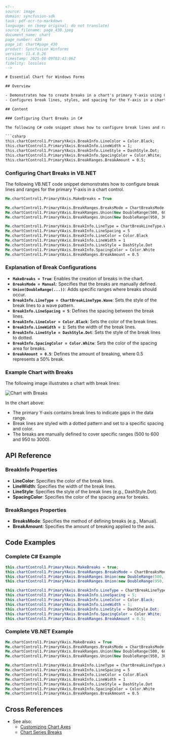 ```html
<!-- 
source: image
domain: syncfusion-sdk
task: pdf-ocr-to-markdown
language: en (keep original; do not translate)
source_filename: page_430.jpeg
document_name: chart
page_number: 430
page_id: chart#page_430
product: Syncfusion Winforms
version: 11.4.0.26
timestamp: 2025-08-09T03:43:06Z
fidelity: lossless
-->

# Essential Chart for Windows Forms

## Overview

- Demonstrates how to create breaks in a chart's primary Y-axis using C# and VB.NET.
- Configures break lines, styles, and spacing for the Y-axis in a chart control.

## Content

### Configuring Chart Breaks in C#

The following C# code snippet shows how to configure break lines and ranges for the primary Y-axis in a chart control.

```csharp
this.chartControl1.PrimaryYAxis.BreakInfo.LineColor = Color.Black;
this.chartControl1.PrimaryYAxis.BreakInfo.LineWidth = 1;
this.chartControl1.PrimaryYAxis.BreakInfo.LineStyle = DashStyle.Dot;
this.chartControl1.PrimaryYAxis.BreakInfo.SpacingColor = Color.White;
this.chartControl1.PrimaryYAxis.BreakRanges.BreakAmount = 0.5;
```

### Configuring Chart Breaks in VB.NET

The following VB.NET code snippet demonstrates how to configure break lines and ranges for the primary Y-axis in a chart control.

```vb
Me.chartControl1.PrimaryYAxis.MakeBreaks = True

Me.chartControl1.PrimaryYAxis.BreakRanges.BreaksMode = ChartBreaksMode.Manual
Me.chartControl1.PrimaryYAxis.BreakRanges.Union(New DoubleRange(500, 600))
Me.chartControl1.PrimaryYAxis.BreakRanges.Union(New DoubleRange(950, 3000))

Me.chartControl1.PrimaryYAxis.BreakInfo.LineType = ChartBreakLineType.Wave
Me.chartControl1.PrimaryYAxis.BreakInfo.LineSpacing = 5
Me.chartControl1.PrimaryYAxis.BreakInfo.LineColor = Color.Black
Me.chartControl1.PrimaryYAxis.BreakInfo.LineWidth = 1
Me.chartControl1.PrimaryYAxis.BreakInfo.LineStyle = DashStyle.Dot
Me.chartControl1.PrimaryYAxis.BreakInfo.SpacingColor = Color.White
Me.chartControl1.PrimaryYAxis.BreakRanges.BreakAmount = 0.5
```

### Explanation of Break Configurations

- **`MakeBreaks = True`**: Enables the creation of breaks in the chart.
- **`BreaksMode = Manual`**: Specifies that the breaks are manually defined.
- **`Union(DoubleRange(...))`**: Adds specific ranges where breaks should occur.
- **`BreakInfo.LineType = ChartBreakLineType.Wave`**: Sets the style of the break lines to a wave pattern.
- **`BreakInfo.LineSpacing = 5`**: Defines the spacing between the break lines.
- **`BreakInfo.LineColor = Color.Black`**: Sets the color of the break lines.
- **`BreakInfo.LineWidth = 1`**: Sets the width of the break lines.
- **`BreakInfo.LineStyle = DashStyle.Dot`**: Sets the style of the break lines to dotted.
- **`BreakInfo.SpacingColor = Color.White`**: Sets the color of the spacing area for breaks.
- **`BreakAmount = 0.5`**: Defines the amount of breaking, where 0.5 represents a 50% break.

### Example Chart with Breaks

The following image illustrates a chart with break lines:

![Chart with Breaks](chart_with_breaks.png)

In the chart above:

- The primary Y-axis contains break lines to indicate gaps in the data range.
- Break lines are styled with a dotted pattern and set to a specific spacing and color.
- The breaks are manually defined to cover specific ranges (500 to 600 and 950 to 3000).

## API Reference

### BreakInfo Properties
- **LineColor**: Specifies the color of the break lines.
- **LineWidth**: Specifies the width of the break lines.
- **LineStyle**: Specifies the style of the break lines (e.g., DashStyle.Dot).
- **SpacingColor**: Specifies the color of the spacing area for breaks.

### BreakRanges Properties
- **BreaksMode**: Specifies the method of defining breaks (e.g., Manual).
- **BreakAmount**: Specifies the amount of breaking applied to the axis.

## Code Examples

### Complete C# Example

```csharp
this.chartControl1.PrimaryYAxis.MakeBreaks = true;
this.chartControl1.PrimaryYAxis.BreakRanges.BreaksMode = ChartBreaksMode.Manual;
this.chartControl1.PrimaryYAxis.BreakRanges.Union(new DoubleRange(500, 600));
this.chartControl1.PrimaryYAxis.BreakRanges.Union(new DoubleRange(950, 3000));

this.chartControl1.PrimaryYAxis.BreakInfo.LineType = ChartBreakLineType.Wave;
this.chartControl1.PrimaryYAxis.BreakInfo.LineSpacing = 5;
this.chartControl1.PrimaryYAxis.BreakInfo.LineColor = Color.Black;
this.chartControl1.PrimaryYAxis.BreakInfo.LineWidth = 1;
this.chartControl1.PrimaryYAxis.BreakInfo.LineStyle = DashStyle.Dot;
this.chartControl1.PrimaryYAxis.BreakInfo.SpacingColor = Color.White;
this.chartControl1.PrimaryYAxis.BreakRanges.BreakAmount = 0.5;
```

### Complete VB.NET Example

```vb
Me.chartControl1.PrimaryYAxis.MakeBreaks = True
Me.chartControl1.PrimaryYAxis.BreakRanges.BreaksMode = ChartBreaksMode.Manual
Me.chartControl1.PrimaryYAxis.BreakRanges.Union(New DoubleRange(500, 600))
Me.chartControl1.PrimaryYAxis.BreakRanges.Union(New DoubleRange(950, 3000))

Me.chartControl1.PrimaryYAxis.BreakInfo.LineType = ChartBreakLineType.Wave
Me.chartControl1.PrimaryYAxis.BreakInfo.LineSpacing = 5
Me.chartControl1.PrimaryYAxis.BreakInfo.LineColor = Color.Black
Me.chartControl1.PrimaryYAxis.BreakInfo.LineWidth = 1
Me.chartControl1.PrimaryYAxis.BreakInfo.LineStyle = DashStyle.Dot
Me.chartControl1.PrimaryYAxis.BreakInfo.SpacingColor = Color.White
Me.chartControl1.PrimaryYAxis.BreakRanges.BreakAmount = 0.5
```

## Cross References

- See also:
  - [Customizing Chart Axes](#customizing-chart-axes)
  - [Chart Series Breaks](#chart-series-breaks)

<!-- tags: [Syncfusion Windows Forms, Chart Control, Break Configuration, Break Lines, Manual Breaks] keywords: [BreakInfo, BreakRanges, ChartBreakLineType, DashStyle.Dot, Wave, BreakAmount] -->
```
